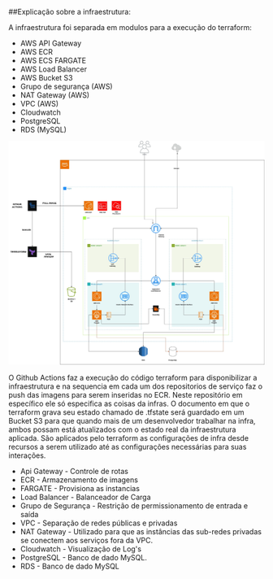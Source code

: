 ##Explicação sobre a infraestrutura:

A infraestrutura foi separada em modulos para a execução do terraform:

- AWS API Gateway
- AWS ECR
- AWS ECS FARGATE
- AWS Load Balancer
- AWS Bucket S3
- Grupo de segurança (AWS)
- NAT Gateway (AWS)
- VPC (AWS)
- Cloudwatch
- PostgreSQL
- RDS (MySQL)

![texto](imagens/infra.jpg)

O Github Actions faz a execução do código terraform para disponibilizar a infraestrutura e na sequencia em cada um dos repositorios de serviço faz o push das imagens para serem inseridas no ECR.
Neste repositório em específico ele só especifica as coisas da infras.
O documento em que o terraform grava seu estado chamado de .tfstate será guardado em um Bucket S3 para que quando mais de um desenvolvedor trabalhar na infra, ambos possam está atualizados com o estado real da infraestrutura aplicada.
São aplicados pelo terraform as configurações de infra desde recursos a serem utilizado até as configurações necessárias para suas interações.

- Api Gateway - Controle de rotas
- ECR - Armazenamento de imagens
- FARGATE - Provisiona as instancias
- Load Balancer - Balanceador de Carga
- Grupo de Segurança - Restrição de permissionamento de entrada e saída
- VPC - Separação de redes públicas e privadas
- NAT Gateway - Utilizado para que as instâncias das sub-redes privadas se conectem aos serviços fora da VPC.
- Cloudwatch - Visualização de Log's
- PostgreSQL - Banco de dado MySQL.
- RDS - Banco de dado MySQL